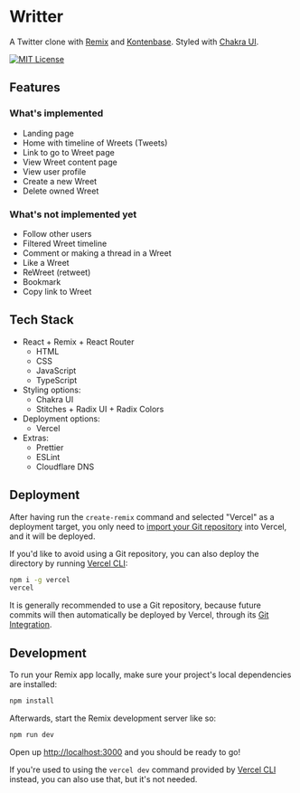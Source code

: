 # Writter

A Twitter clone with [Remix](https://remix.run/docs) and [Kontenbase](https://kontenbase.com). Styled with [Chakra UI](https://chakra-ui.com).

[![MIT License][license-badge]][license]

<!-- prettier-ignore-start -->
[license-badge]: https://img.shields.io/badge/license-MIT-red.svg?style=flat-square
[license]: https://github.com/kontenbase-team/writter/blob/main/LICENSE
<!-- prettier-ignore-end -->

## Features

### What's implemented

- Landing page
- Home with timeline of Wreets (Tweets)
- Link to go to Wreet page
- View Wreet content page
- View user profile
- Create a new Wreet
- Delete owned Wreet

### What's not implemented yet

- Follow other users
- Filtered Wreet timeline
- Comment or making a thread in a Wreet
- Like a Wreet
- ReWreet (retweet)
- Bookmark
- Copy link to Wreet

## Tech Stack

- React + Remix + React Router
  - HTML
  - CSS
  - JavaScript
  - TypeScript
- Styling options:
  - Chakra UI
  - Stitches + Radix UI + Radix Colors
- Deployment options:
  - Vercel
- Extras:
  - Prettier
  - ESLint
  - Cloudflare DNS

## Deployment

After having run the `create-remix` command and selected "Vercel" as a deployment target, you only need to [import your Git repository](https://vercel.com/new) into Vercel, and it will be deployed.

If you'd like to avoid using a Git repository, you can also deploy the directory by running [Vercel CLI](https://vercel.com/cli):

```sh
npm i -g vercel
vercel
```

It is generally recommended to use a Git repository, because future commits will then automatically be deployed by Vercel, through its [Git Integration](https://vercel.com/docs/concepts/git).

## Development

To run your Remix app locally, make sure your project's local dependencies are installed:

```sh
npm install
```

Afterwards, start the Remix development server like so:

```sh
npm run dev
```

Open up [http://localhost:3000](http://localhost:3000) and you should be ready to go!

If you're used to using the `vercel dev` command provided by [Vercel CLI](https://vercel.com/cli) instead, you can also use that, but it's not needed.

